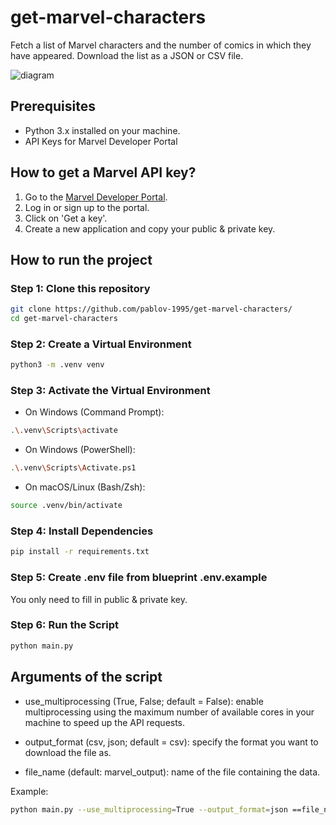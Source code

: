 # get-marvel-characters

Fetch a list of Marvel characters and the number of comics in which they have appeared. Download the list as a JSON or CSV file.

![diagram](https://github.com/user-attachments/assets/932f923f-8732-4c23-a13f-a28bee8669c6)


## Prerequisites

- Python 3.x installed on your machine.
- API Keys for Marvel Developer Portal 

## How to get a Marvel API key?

1. Go to the [Marvel Developer Portal](https://developer.marvel.com/).
2. Log in or sign up to the portal.
3. Click on 'Get a key'.
4. Create a new application and copy your public & private key.

## How to run the project

### Step 1: Clone this repository
```bash
git clone https://github.com/pablov-1995/get-marvel-characters/
cd get-marvel-characters
``` 
### Step 2: Create a Virtual Environment
```bash 
python3 -m .venv venv
```
### Step 3: Activate the Virtual Environment
- On Windows (Command Prompt):
``` bash
.\.venv\Scripts\activate
```
 - On Windows (PowerShell):
``` bash 
.\.venv\Scripts\Activate.ps1
```
 - On macOS/Linux (Bash/Zsh):

``` bash 
source .venv/bin/activate
```
### Step 4: Install Dependencies
```bash 
pip install -r requirements.txt
```
### Step 5: Create .env file from blueprint .env.example
You only need to fill in public & private key.

### Step 6: Run the Script
```bash
python main.py
```

## Arguments of the script
- use_multiprocessing (True, False; default = False): enable multiprocessing using the maximum number of available cores in your machine to speed up the API requests.

- output_format (csv, json; default = csv): specify the format you want to download the file as.

- file_name (default: marvel_output): name of the file containing the data.

Example:


```bash 
python main.py --use_multiprocessing=True --output_format=json ==file_name=marvel_characters
```

